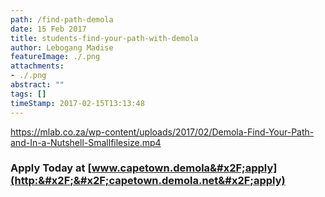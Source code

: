 ```yaml
---
path: /find-path-demola
date: 15 Feb 2017
title: students-find-your-path-with-demola
author: Lebogang Madise
featureImage: ./.png
attachments: 
- ./.png
abstract: ""
tags: []
timeStamp: 2017-02-15T13:13:48
---
```


[https:&#x2F;&#x2F;mlab.co.za&#x2F;wp-content&#x2F;uploads&#x2F;2017&#x2F;02&#x2F;Demola-Find-Your-Path-and-In-a-Nutshell-Smallfilesize.mp4](https:&#x2F;&#x2F;mlab.co.za&#x2F;wp-content&#x2F;uploads&#x2F;2017&#x2F;02&#x2F;Demola-Find-Your-Path-and-In-a-Nutshell-Smallfilesize.mp4)

### Apply Today at [www.capetown.demola&#x2F;apply](http:&#x2F;&#x2F;capetown.demola.net&#x2F;apply)


